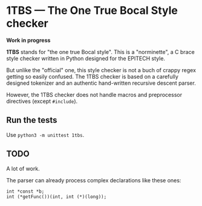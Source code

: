 # 1TBS — The One True Bocal Style checker

**Work in progress**

**1TBS** stands for "the one true Bocal style". This is a "norminette",
a C brace style checker written in Python designed for the EPITECH style.

But unlike the "official" one, this style checker is not a buch of crappy
regex getting so easily confused.
The 1TBS checker is based on a carefully designed tokenizer and an
authentic hand-written recursive descent parser.

However, the 1TBS checker does not handle macros and preprocessor
directives (except `#include`).

## Run the tests

Use `python3 -m unittest 1tbs`.

## TODO

A lot of work.

The parser can already process complex declarations like these ones:

```
int *const *b;
int (*getFunc())(int, int (*)(long));
```
